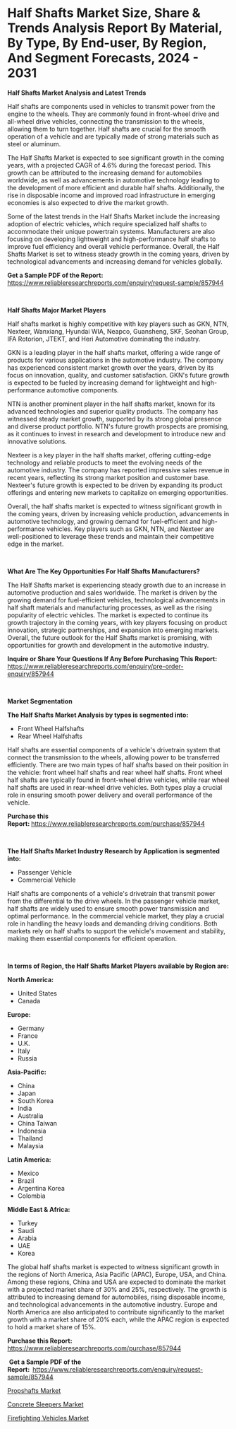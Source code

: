 <p><h1>Half Shafts Market Size, Share & Trends Analysis Report By Material, By Type, By End-user, By Region, And Segment Forecasts, 2024 - 2031</h1></p><p><strong>Half Shafts Market Analysis and Latest Trends</strong></p>
<p><p>Half shafts are components used in vehicles to transmit power from the engine to the wheels. They are commonly found in front-wheel drive and all-wheel drive vehicles, connecting the transmission to the wheels, allowing them to turn together. Half shafts are crucial for the smooth operation of a vehicle and are typically made of strong materials such as steel or aluminum.</p><p>The Half Shafts Market is expected to see significant growth in the coming years, with a projected CAGR of 4.6% during the forecast period. This growth can be attributed to the increasing demand for automobiles worldwide, as well as advancements in automotive technology leading to the development of more efficient and durable half shafts. Additionally, the rise in disposable income and improved road infrastructure in emerging economies is also expected to drive the market growth.</p><p>Some of the latest trends in the Half Shafts Market include the increasing adoption of electric vehicles, which require specialized half shafts to accommodate their unique powertrain systems. Manufacturers are also focusing on developing lightweight and high-performance half shafts to improve fuel efficiency and overall vehicle performance. Overall, the Half Shafts Market is set to witness steady growth in the coming years, driven by technological advancements and increasing demand for vehicles globally.</p></p>
<p><strong>Get a Sample PDF of the Report:&nbsp;</strong> <a href="https://www.reliableresearchreports.com/enquiry/request-sample/857944">https://www.reliableresearchreports.com/enquiry/request-sample/857944</a></p>
<p>&nbsp;</p>
<p><strong>Half Shafts Major Market Players</strong></p>
<p><p>Half shafts market is highly competitive with key players such as GKN, NTN, Nexteer, Wanxiang, Hyundai WIA, Neapco, Guansheng, SKF, Seohan Group, IFA Rotorion, JTEKT, and Heri Automotive dominating the industry.</p><p>GKN is a leading player in the half shafts market, offering a wide range of products for various applications in the automotive industry. The company has experienced consistent market growth over the years, driven by its focus on innovation, quality, and customer satisfaction. GKN's future growth is expected to be fueled by increasing demand for lightweight and high-performance automotive components.</p><p>NTN is another prominent player in the half shafts market, known for its advanced technologies and superior quality products. The company has witnessed steady market growth, supported by its strong global presence and diverse product portfolio. NTN's future growth prospects are promising, as it continues to invest in research and development to introduce new and innovative solutions.</p><p>Nexteer is a key player in the half shafts market, offering cutting-edge technology and reliable products to meet the evolving needs of the automotive industry. The company has reported impressive sales revenue in recent years, reflecting its strong market position and customer base. Nexteer's future growth is expected to be driven by expanding its product offerings and entering new markets to capitalize on emerging opportunities.</p><p>Overall, the half shafts market is expected to witness significant growth in the coming years, driven by increasing vehicle production, advancements in automotive technology, and growing demand for fuel-efficient and high-performance vehicles. Key players such as GKN, NTN, and Nexteer are well-positioned to leverage these trends and maintain their competitive edge in the market.</p></p>
<p>&nbsp;</p>
<p><strong>What Are The Key Opportunities For Half Shafts Manufacturers?</strong></p>
<p><p>The Half Shafts market is experiencing steady growth due to an increase in automotive production and sales worldwide. The market is driven by the growing demand for fuel-efficient vehicles, technological advancements in half shaft materials and manufacturing processes, as well as the rising popularity of electric vehicles. The market is expected to continue its growth trajectory in the coming years, with key players focusing on product innovation, strategic partnerships, and expansion into emerging markets. Overall, the future outlook for the Half Shafts market is promising, with opportunities for growth and development in the automotive industry.</p></p>
<p><strong>Inquire or Share Your Questions If Any Before Purchasing This Report:</strong> <a href="https://www.reliableresearchreports.com/enquiry/pre-order-enquiry/857944">https://www.reliableresearchreports.com/enquiry/pre-order-enquiry/857944</a></p>
<p>&nbsp;</p>
<p><strong>Market Segmentation</strong></p>
<p><strong>The Half Shafts Market Analysis by types is segmented into:</strong></p>
<p><ul><li>Front Wheel Halfshafts</li><li>Rear Wheel Halfshafts</li></ul></p>
<p><p>Half shafts are essential components of a vehicle's drivetrain system that connect the transmission to the wheels, allowing power to be transferred efficiently. There are two main types of half shafts based on their position in the vehicle: front wheel half shafts and rear wheel half shafts. Front wheel half shafts are typically found in front-wheel drive vehicles, while rear wheel half shafts are used in rear-wheel drive vehicles. Both types play a crucial role in ensuring smooth power delivery and overall performance of the vehicle.</p></p>
<p><strong>Purchase this Report:&nbsp;</strong><a href="https://www.reliableresearchreports.com/purchase/857944">https://www.reliableresearchreports.com/purchase/857944</a></p>
<p>&nbsp;</p>
<p><strong>The Half Shafts Market Industry Research by Application is segmented into:</strong></p>
<p><ul><li>Passenger Vehicle</li><li>Commercial Vehicle</li></ul></p>
<p><p>Half shafts are components of a vehicle's drivetrain that transmit power from the differential to the drive wheels. In the passenger vehicle market, half shafts are widely used to ensure smooth power transmission and optimal performance. In the commercial vehicle market, they play a crucial role in handling the heavy loads and demanding driving conditions. Both markets rely on half shafts to support the vehicle's movement and stability, making them essential components for efficient operation.</p></p>
<p>&nbsp;</p>
<p><strong>In terms of Region, the Half Shafts Market Players available by Region are:</strong></p>
<p>
    <p> <strong> North America: </strong>
        <ul>
            <li>United States</li>
            <li>Canada</li>
        </ul>
        </p> 
    <p> <strong> Europe: </strong>
        <ul>
            <li>Germany</li>
            <li>France</li>
            <li>U.K.</li>
            <li>Italy</li>
            <li>Russia</li>
        </ul>
        </p> 
    <p> <strong> Asia-Pacific: </strong>
        <ul>
            <li>China</li>
            <li>Japan</li>
            <li>South Korea</li>
            <li>India</li>
            <li>Australia</li>
            <li>China Taiwan</li>
            <li>Indonesia</li>
            <li>Thailand</li>
            <li>Malaysia</li>
        </ul>
        </p> 
    <p> <strong> Latin America: </strong>
        <ul>
            <li>Mexico</li>
            <li>Brazil</li>
            <li>Argentina Korea</li>
            <li>Colombia</li>
        </ul>
        </p> 
    <p> <strong> Middle East & Africa: </strong>
        <ul>
            <li>Turkey</li>
            <li>Saudi</li>
            <li>Arabia</li>
            <li>UAE</li>
            <li>Korea</li>
        </ul>
    </p>
    </p>
<p><p>The global half shafts market is expected to witness significant growth in the regions of North America, Asia Pacific (APAC), Europe, USA, and China. Among these regions, China and USA are expected to dominate the market with a projected market share of 30% and 25%, respectively. The growth is attributed to increasing demand for automobiles, rising disposable income, and technological advancements in the automotive industry. Europe and North America are also anticipated to contribute significantly to the market growth with a market share of 20% each, while the APAC region is expected to hold a market share of 15%.</p></p>
<p><strong>Purchase this Report: </strong><a href="https://www.reliableresearchreports.com/purchase/857944">https://www.reliableresearchreports.com/purchase/857944</a></p>
<p>&nbsp;<strong>Get a Sample PDF of the Report:&nbsp;&nbsp;</strong><a href="https://www.reliableresearchreports.com/enquiry/request-sample/857944">https://www.reliableresearchreports.com/enquiry/request-sample/857944</a></p>
<p><strong></strong></p>
<p><p><a href="https://github.com/Sarissaschmalingtr6fz2739/Market-Research-Report-List-1/blob/main/propshafts-market.md">Propshafts Market</a></p><p><a href="https://github.com/jj19131/Market-Research-Report-List-1/blob/main/concrete-sleepers-market.md">Concrete Sleepers Market</a></p><p><a href="https://github.com/jodemen/Market-Research-Report-List-1/blob/main/firefighting-vehicles-market.md">Firefighting Vehicles Market</a></p></p>